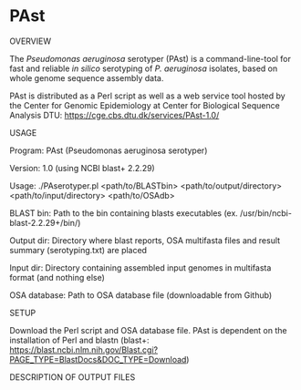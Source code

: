 # PAst

OVERVIEW

The <i>Pseudomonas aeruginosa</i> serotyper (PAst) is a command-line-tool for fast and reliable <i>in silico</i> serotyping of <i>P. aeruginosa</i> isolates, based on whole genome sequence assembly data. 

PAst is distributed as a Perl script as well as a web service tool hosted by the Center for Genomic Epidemiology at Center for Biological Sequence Analysis DTU: https://cge.cbs.dtu.dk/services/PAst-1.0/

USAGE

Program:      PAst (Pseudomonas aeruginosa serotyper)

Version:      1.0 (using NCBI blast+ 2.2.29)

Usage:        ./PAserotyper.pl <path/to/BLASTbin> <path/to/output/directory> <path/to/input/directory> <path/to/OSAdb>

BLAST bin:    Path to the bin containing blasts executables (ex. /usr/bin/ncbi-blast-2.2.29+/bin/)

Output dir:   Directory where blast reports, OSA multifasta files and result summary (serotyping.txt) are placed

Input dir:    Directory containing assembled input genomes in multifasta format (and nothing else)

OSA database: Path to OSA database file (downloadable from Github)

SETUP

Download the Perl script and OSA database file. PAst is dependent on the installation of Perl and blastn (blast+: https://blast.ncbi.nlm.nih.gov/Blast.cgi?PAGE_TYPE=BlastDocs&DOC_TYPE=Download)

DESCRIPTION OF OUTPUT FILES
